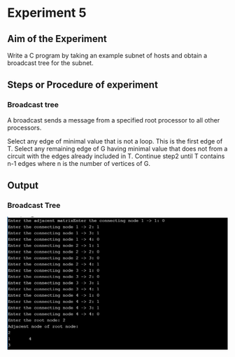 # Experiment 5

## Aim of the Experiment
Write a C program by taking an example subnet of hosts and obtain a broadcast tree for the subnet.

## Steps or Procedure of experiment
### Broadcast tree
A broadcast sends a message from a specified root processor to all other processors.

Select any edge of minimal value that is not a loop. This is the first edge of T. Select any remaining edge of G having minimal value that does not from a circuit with the edges already included in T. Continue step2 until T contains n-1 edges where n is the number of vertices of G.

## Output
### Broadcast Tree
![output](Broadcast_tree_Output.png)
